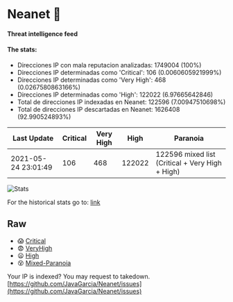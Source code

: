 # Neanet :hocho:
#### Threat intelligence feed
#### The stats:

- Direcciones IP con mala reputacion analizadas: 1749004 (100%)
- Direcciones IP determinadas como 'Critical':  106 (0.0060605921999%)
- Direcciones IP determinadas como 'Very High':  468 (0.0267580863166%)
- Direcciones IP determinadas como 'High':  122022 (6.97665642846)
- Total de direcciones IP indexadas en Neanet:  122596 (7.00947510698%)
- Total de direcciones IP descartadas en Neanet:  1626408 (92.990524893%)

| Last Update | Critical | Very High | High | Paranoia |
| --- | --- | --- | --- | --- |
| 2021-05-24 23:01:49 | 106 | 468 | 122022 | 122596 mixed list (Critical + Very High + High)|

![Stats](https://docs.google.com/spreadsheets/d/e/2PACX-1vSnaNMIXVabIpDJjufMlzH7poXnshF3mgd8Is1g9ytUEzVsP5my4Trn8f-xkoLLQ38xpL3HtmUexLo6/pubchart?oid=501124687&format=image)

For the historical stats go to: [link](/stats.csv)
## Raw
- :scream: [Critical](https://raw.githubusercontent.com/JavaGarcia/Neanet/master/blacklists/neanet_critical.txt)
- :fearful: [VeryHigh](https://raw.githubusercontent.com/JavaGarcia/Neanet/master/blacklists/neanet_veryHigh.txtt)
- :frowning: [High](https://raw.githubusercontent.com/JavaGarcia/Neanet/master/blacklists/neanet_high.txt)
- :dizzy_face: [Mixed-Paranoia](https://raw.githubusercontent.com/JavaGarcia/Neanet/master/blacklists/neanet_all.txt)


Your IP is indexed? You may request to takedown. [https://github.com/JavaGarcia/Neanet/issues](https://github.com/JavaGarcia/Neanet/issues)































































































































































































































































































































































































































































































































































































































































































































































































































































































































































































































































































































































































































































































































































































































































































































































































































































































































































































































































































































































































































































































































































































































































































































































































































































































































































































































































































































































































































































































































































































































































































































































































































































































































































































































































































































































































































































































































































































































































































































































































































































































































































































































































































































































































































































































































































































































































































































































































































































































































































































































































































































































































































































































































































































































































































































































































































































































































































































































































































































































































































































































































































































































































































































































































































































































































































































































































































































































































